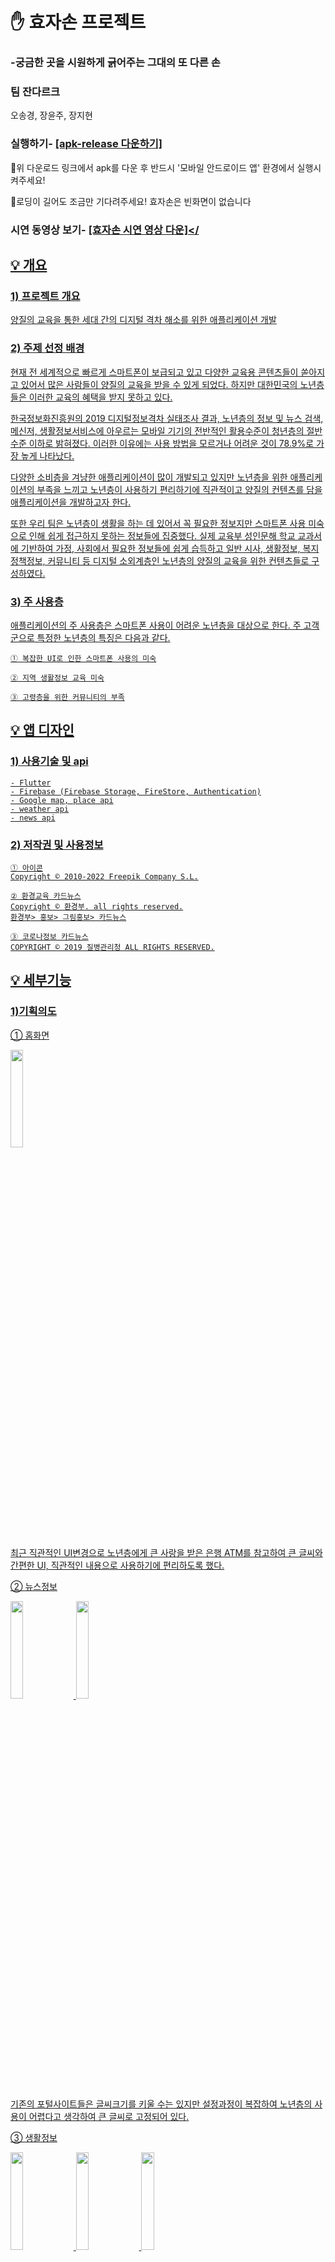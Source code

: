 # ✋ 효자손 프로젝트 
### -궁금한 곳을 시원하게 긁어주는 그대의 또 다른 손


### 팀 잔다르크
오송경, 장윤주, 장지현

### 실행하기- <a href="https://github.com/gdsckoreahackathon2022/23_hyojason/blob/15899c5e62302d0b22b23382703f9aca3bfa8367/apk/app-release.apk">[apk-release 다운하기]</a></h3>

📢위 다운로드 링크에서 apk를 다운 후 반드시 '모바일 안드로이드 앱' 환경에서 실행시켜주세요!

📢로딩이 길어도 조금만 기다려주세요! 효자손은 빈화면이 없습니다

### 시연 동영상 보기- <a href="https://github.com/gdsckoreahackathon2022/23_hyojason/blob/f1adee07432d4cba24e6185b843ae0fb77a9a09c/%ED%9A%A8%EC%9E%90%EC%86%90_%EC%8B%9C%EC%97%B0%EC%98%81%EC%83%81.mp4">[효자손 시연 영상 다운]</


## 💡 개요

### 1) 프로젝트 개요

양질의 교육을 통한 세대 간의 디지털 격차 해소를 위한 애플리케이션 개발

### 2) 주제 선정 배경

현재 전 세계적으로 빠르게 스마트폰이 보급되고 있고 다양한 교육용 콘텐츠들이 쏟아지고 있어서 많은 사람들이 양질의 교육을 받을 수 있게 되었다. 하지만 대한민국의 노년층들은 이러한 교육의 혜택을 받지 못하고 있다.

한국정보화진흥원의 2019 디지털정보격차 실태조사 결과, 노년층의 정보 및 뉴스 검색, 메신저, 생활정보서비스에 아우르는 모바일 기기의 전반적인 활용수준이 청년층의 절반 수준 이하로 밝혀졌다. 이러한 이유에는 사용 방법을 모르거나 어려운 것이 78.9%로 가장 높게 나타났다. 

다양한 소비층을 겨냥한 애플리케이션이 많이 개발되고 있지만 노년층을 위한 애플리케이션의 부족을 느끼고 노년층이 사용하기 편리하기에 직관적이고 양질의 컨텐츠를 담을 애플리케이션을 개발하고자 한다.

또한 우리 팀은 노년층이 생활을 하는 데 있어서 꼭 필요한 정보지만 스마트폰 사용 미숙으로 인해 쉽게 접근하지 못하는 정보들에 집중했다. 실제 교육부 성인문해 학교 교과서에 기반하여 가정, 사회에서 필요한 정보들에 쉽게 습득하고 일반 시사, 생활정보, 복지정책정보, 커뮤니티 등 디지털 소외계층인 노년층의 양질의 교육을 위한 컨텐츠들로 구성하였다.

### 3) 주 사용층

애플리케이션의 주 사용층은 스마트폰 사용이 어려운 노년층을 대상으로 한다. 주 고객군으로 특정한 노년층의 특징은 다음과 같다.

~~~~~
① 복잡한 UI로 인한 스마트폰 사용의 미숙

② 지역 생활정보 교육 미숙

③ 고령층을 위한 커뮤니티의 부족
~~~~~
## 💡 앱 디자인
### 1) 사용기술 및 api
~~~
- Flutter
- Firebase (Firebase Storage, FireStore, Authentication)
- Google map, place api
- weather api
- news api
~~~
### 2) 저작권 및 사용정보
~~~
① 아이콘
Copyright © 2010-2022 Freepik Company S.L.

② 환경교육 카드뉴스
Copyright © 환경부. all rights reserved.
환경부> 홍보> 그림홍보> 카드뉴스

③ 코로나정보 카드뉴스
COPYRIGHT © 2019 질병관리청 ALL RIGHTS RESERVED.
~~~
## 💡 세부기능
### 1)기획의도
① 홈화면

<img width="20%" src ="https://user-images.githubusercontent.com/54528942/152618156-dd69f6ea-5727-4192-95f2-dd4879c5aff7.jpg"/>

최근 직관적인 UI변경으로 노년층에게 큰 사랑을 받은 은행 ATM를 참고하여 큰 글씨와 간편한 UI, 직관적인 내용으로 사용하기에 편리하도록 했다. 

② 뉴스정보

<img width="20%" src ="https://user-images.githubusercontent.com/54528942/152618157-fe7bf3d3-0a95-4c64-b17c-71859ae46d7c.jpg"/> <img width="20%" src ="https://user-images.githubusercontent.com/54528942/152618160-baf47f44-bc77-4c56-96b1-9c3a11c33f64.jpg"/>

기존의 포털사이트들은 글씨크기를 키울 수는 있지만 설정과정이 복잡하여 노년층의 사용이 어렵다고 생각하여 큰 글씨로 고정되어 있다.

③ 생활정보

<img width="20%" src ="https://user-images.githubusercontent.com/54528942/152618164-1ce35727-e317-4a88-a7bc-8f1ef090aaf8.jpg"/> <img width="20%" src ="https://user-images.githubusercontent.com/54528942/152618166-790aeb62-d33c-40e7-ab1a-2e520921ada9.jpg"/> <img width="20%" src ="https://user-images.githubusercontent.com/54528942/152618149-e164b8c1-8280-4c72-a146-0039427374fb.jpg"/>

생활정보에는 실재 노년층이 다니는 성인문해학교 교과서를 기반으로 노년층이 최대한 다양한 양질의 정보를 얻을 수 있도록 구성했다. 병원 카테고리는 아픈 부위별로 가야할 병원을 사용자의 위치기반으로 병원정보를 제공하여 병원 진료 과가 생소한 노년층의 접근성을 높였다. 또한 노년층의 주요 이용서비스인 은행과 행정복지센터를 사용자 위치기반의 정보를 제공한다. 앱 내에서는 행복복지센터보다 노년층에게 익숙한 용어인 동사무소를 사용했다.

<img width="20%" src ="https://user-images.githubusercontent.com/54528942/152618152-d4de97a0-ca76-4728-a237-ba6acb3b026d.jpg"/>

생활의 지혜 카테고리는 기본적인 스마트폰 사용방법 설명부터 코로나19 관련정보, 노년층에게는 생소한 환경관련 정보, 보건복지부에서 제공하는 다양한 노인복지에 관한 정보들을 제공한다. 가장 필요한 정보를 쉽게 습득할 수 있도록 영상, 카드뉴스 형식으로 수록하였다.

④ 사진 공유

<img width="20%" src ="https://user-images.githubusercontent.com/54528942/152618154-906912ab-3c1d-4197-8fd7-a29a9b76fd60.jpg"/>

 효자손은 단순 교육뿐만 아니라 노인들만의 커뮤니티를 제공한다. 채팅사용이 어려운 노년층들 사이에서는 주로 사진과 동영상 공유가 이루어지는 것을 파악한 후 사진 업로드와 좋아요 기능만 추가하여 쉽게 사용이 가능한 커뮤니티를 구축했다.

### 2) 버그 및 수정사항
① 앱 부팅 시간 지연

② 뉴스 저작권 관련
  판권을 사지 못해 기사가 끊기지만 정식 출시 시 판권을 구매하거나 언론사와 협업해야 한다

③ 생활정보 관련 1
  생활정보를 정부기관 카드뉴스로 대체하였으나 상업적 이용은 불가하므로 자체 컨텐츠를 제작해야 한다.

④ 생활정보 관련 2
  스마트폰 이용방법관련 내용 업데이트 필요.
  
④ 커뮤니티 좋아요기능 

## 💡 확장 방안 및 기대 효과  
### 1)	확장 방안

①	치매 예방 프로그램 개발
-	치매 예방 게임 및 AI 챗봇 등

②	파트너쉽 관계 형성
-	공공기관 혹은 지방 자치 단체와의 파트너쉽을 통하여 노년층의 문해 교육 프로그램 전개
-	노인 세대를 위한 과학 기술 발전에 관심이 있는 회사들과 MOU를 통해 모든 노년층이 즐길 수 있는 애플리케이션으로 서비스 확장

### 2)	기대 효과
①	 저학력 성인의 교육 기회 제공

②	생활 능력 향상 및 사회 활동 참여 기회 확대

③	고령사회를 대비하고, 노인 세대의 지속가능한 삶 도모

### 3)	모든 노년층이 양질의 자료, 양질의 환경에서 배움으로써 세대 간의 디지털 격차 해소에 이바지하는 애플리케이션으로 확장


